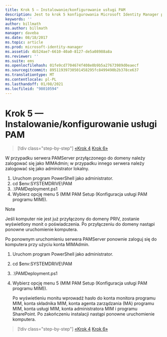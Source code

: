 ```yaml
---
title: Krok 5 — Instalowanie/konfigurowanie usługi PAM
description: Jest to krok 5 konfigurowania Microsoft Identity Manager przy użyciu skryptów i obejmuje kroki wdrażania na serwerze PAM.
keywords: ''
author: billmath
ms.author: billmath
manager: daveba
ms.date: 08/18/2017
ms.topic: article
ms.prod: microsoft-identity-manager
ms.assetid: 4b524ae7-6610-40a0-8127-de5a08988a8a
ms.reviewer: ''
ms.suite: ems
ms.openlocfilehash: 01fe9cd7704674f408e0b9b5a27673989d0eaecf
ms.sourcegitcommit: 89511939730501458295fc8499490b2b378ce637
ms.translationtype: MT
ms.contentlocale: pl-PL
ms.lasthandoff: 01/08/2021
ms.locfileid: "98010594"
---
```

# <a name="step-5-installingconfiguring-pam"></a>Krok 5 — Instalowanie/konfigurowanie usługi PAM

> [!div class="step-by-step"]
> [«Krok 4](sp1-step4-configuring-sharepoint.md) 
>  [Krok 6»](sp1-step6-setup-pam-trust.md)

W przypadku serwera PAMServer przyłączonego do domeny należy zalogować się jako MIMAdmin; w przypadku innego serwera należy zalogować się jako administrator lokalny.
1. Uruchom program PowerShell jako administrator.
2. cd $env:SYSTEMDRIVE\PAM
3. .\PAMDeployment.ps1
4. Wybierz opcję menu 5 (MIM PAM Setup (Konfiguracja usługi PAM programu MIM)).

>[!NOTE]
>Jeśli komputer nie jest już przyłączony do domeny PRIV, zostanie wyświetlony monit o poświadczenia. Po przyłączeniu do domeny nastąpi ponowne uruchomienie komputera.

Po ponownym uruchomieniu serwera PAMServer ponownie zaloguj się do komputera przy użyciu konta MIMAdmin.

1. Uruchom program PowerShell jako administrator.
2. cd $env:SYSTEMDRIVE\PAM
3. .\PAMDeployment.ps1
4. Wybierz opcję menu 5 (MIM PAM Setup (Konfiguracja usługi PAM programu MIM)).

   Po wyświetleniu monitu wprowadź hasło do konta monitora programu MIM, konta składnika MIM, konta agenta zarządzania (MA) programu MIM, konta usługi MIM, konta administratora MIM i programu SharePoint.
   Po zakończeniu instalacji nastąpi ponowne uruchomienie komputera.

> [!div class="step-by-step"]
> [«Krok 4](sp1-step4-configuring-sharepoint.md) 
>  [Krok 6»](sp1-step6-setup-pam-trust.md)
